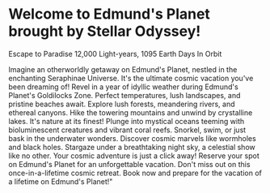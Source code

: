 # Welcome to Edmund's Planet brought by Stellar Odyssey!
Escape to Paradise
12,000 Light-years, 1095 Earth Days In Orbit 

Imagine an otherworldly getaway on Edmund's Planet, nestled in the enchanting Seraphinae Universe. It's the ultimate cosmic vacation you've been dreaming of! Revel in a year of idyllic weather during Edmund's Planet's Goldilocks Zone. Perfect temperatures, lush landscapes, and pristine beaches await. Explore lush forests, meandering rivers, and ethereal canyons. Hike the towering mountains and unwind by crystalline lakes. It's nature at its finest! Plunge into mystical oceans teeming with bioluminescent creatures and vibrant coral reefs. Snorkel, swim, or just bask in the underwater wonders. Discover cosmic marvels like wormholes and black holes. Stargaze under a breathtaking night sky, a celestial show like no other. Your cosmic adventure is just a click away! Reserve your spot on Edmund's Planet for an unforgettable vacation. Don't miss out on this once-in-a-lifetime cosmic retreat. Book now and prepare for the vacation of a lifetime on Edmund's Planet!" 

